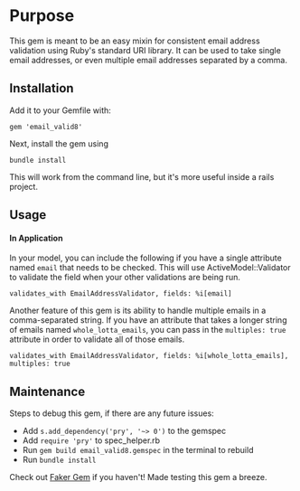 # Purpose
This gem is meant to be an easy mixin for consistent email address validation using Ruby's standard URI library. It can be used to take single email addresses, or even multiple email addresses separated by a comma.

## Installation

Add it to your Gemfile with:
```
gem 'email_valid8'
```
Next, install the gem using
```
bundle install
```
This will work from the command line, but it's more useful inside a rails project.

## Usage
#### In Application
In your model, you can include the following if you have a single attribute named `email` that needs to be checked. This will use ActiveModel::Validator to validate the field when your other validations are being run.
```
validates_with EmailAddressValidator, fields: %i[email]
```
Another feature of this gem is its ability to handle multiple emails in a comma-separated string. If you have an attribute that takes a longer string of emails named `whole_lotta_emails`, you can pass in the `multiples: true` attribute in order to validate all of those emails.

```
validates_with EmailAddressValidator, fields: %i[whole_lotta_emails], multiples: true
```

<!-- #### Command Line
TODO: explain how to use this in pry or IRB -->

## Maintenance
Steps to debug this gem, if there are any future issues:
* Add `s.add_dependency('pry', '~> 0')` to the gemspec
* Add `require 'pry'` to spec_helper.rb
* Run `gem build email_valid8.gemspec` in the terminal to rebuild
* Run `bundle install`


Check out [Faker Gem](https://github.com/stympy/faker) if you haven't! Made testing this gem a breeze.
